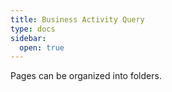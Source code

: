 ```yaml
---
title: Business Activity Query
type: docs
sidebar:
  open: true
---
```


Pages can be organized into folders.
